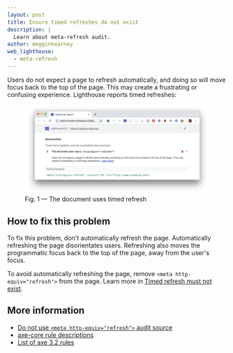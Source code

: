 ```yaml
---
layout: post
title: Ensure timed refreshes do not exist
description: |
  Learn about meta-refresh audit.
author: megginkearney
web_lighthouse:
  - meta-refresh
---
```


Users do not expect a page to refresh automatically,
and doing so will move focus back to the top of the page.
This may create a frustrating or confusing experience.
Lighthouse reports timed refreshes:


<figure class="w-figure">
  <img class="w-screenshot w-screenshot--filled" src="meta-refresh.png" alt="Lighthouse audit showing the document uses timed refresh">
  <figcaption class="w-figcaption">
    Fig. 1 — The document uses timed refresh
  </figcaption>
</figure>


## How to fix this problem

To fix this problem,
don't automatically refresh the page.
Automatically refreshing the page disorientates users.
Refreshing also moves the programmatic focus back to the top of the page,
away from the user's focus.

To avoid automatically refreshing the page,
remove `<meta http-equiv="refresh">` from the page.
Learn more in
[Timed refresh must not exist](https://dequeuniversity.com/rules/axe/3.2/meta-refresh?application=lighthouse).

<!--
## How this audit impacts overall Lighthouse score

Todo. I have no idea how accessibility scoring is working!
-->
## More information

- [Do not use `<meta http-equiv="refresh">` audit source](https://github.com/GoogleChrome/lighthouse/blob/master/lighthouse-core/audits/accessibility/meta-refresh.js)
- [axe-core rule descriptions](https://github.com/dequelabs/axe-core/blob/develop/doc/rule-descriptions.md)
- [List of axe 3.2 rules](https://dequeuniversity.com/rules/axe/3.2)